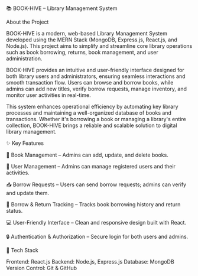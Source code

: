📚 BOOK-HIVE – Library Management System

About the Project

BOOK-HIVE is a modern, web-based Library Management System developed using the MERN Stack (MongoDB, Express.js, React.js, and Node.js). This project aims to simplify and streamline core library operations such as book borrowing, returns, book management, and user administration.

BOOK-HIVE provides an intuitive and user-friendly interface designed for both library users and administrators, ensuring seamless interactions and smooth transaction flow. Users can browse and borrow books, while admins can add new titles, verify borrow requests, manage inventory, and monitor user activities in real-time.

This system enhances operational efficiency by automating key library processes and maintaining a well-organized database of books and transactions. Whether it's borrowing a book or managing a library's entire collection, BOOK-HIVE brings a reliable and scalable solution to digital library management.

✨ Key Features

📖 Book Management – Admins can add, update, and delete books.

👥 User Management – Admins can manage registered users and their activities.

📥 Borrow Requests – Users can send borrow requests; admins can verify and update them.

🔄 Borrow & Return Tracking – Tracks book borrowing history and return status.

💻 User-Friendly Interface – Clean and responsive design built with React.

🔒 Authentication & Authorization – Secure login for both users and admins.


🔧 Tech Stack

Frontend: React.js
Backend: Node.js, Express.js
Database: MongoDB
Version Control: Git & GitHub
